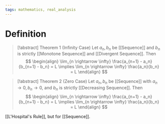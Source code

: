 ```yaml
---
tags: mathematics, real_analysis
---
```


# Definition

> [!abstract] Theorem 1 (Infinity Case)
> Let $a_n, b_n$ be [[Sequence]] and $b_n$ is strictly [[Monotone Sequence]] and [[Divergent Sequence]]. Then
> $$
> \begin{align}
> \lim_{n \rightarrow \infty} \frac{a_{n+1} - a_n}{b_{n+1} - b_n} = L \implies \lim_{n \rightarrow \infty} \frac{a_n}{b_n} = L
> \end{align}
> $$

> [!abstract] Theorem 2 (Zero Case)
> Let $a_n, b_n$ be [[Sequence]] with $a_n \rightarrow 0, b_n \rightarrow 0$, and $b_n$ is strictly [[Decreasing Sequence]]. Then
> $$
> \begin{align}
> \lim_{n \rightarrow \infty} \frac{a_{n+1} - a_n}{b_{n+1} - b_n} = L \implies \lim_{n \rightarrow \infty} \frac{a_n}{b_n} = L
> \end{align}
> $$

[[L'Hospital's Rule]], but for [[Sequence]].